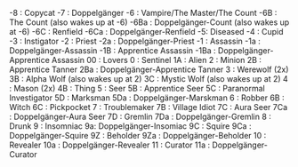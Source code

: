 -8 : Copycat
-7 : Doppelgänger
-6 : Vampire/The Master/The Count
-6B : The Count (also wakes up at -6)
-6Ba : Doppelgänger-Count (also wakes up at -6)
-6C : Renfield
-6Ca : Doppelgänger-Renfield
-5: Diseased
-4 : Cupid
-3 : Instigator
-2 : Priest
-2a : Doppelgänger-Priest
 -1 : Assassin
-1a : Doppelgänger-Assassin
-1B : Apprentice Assassin
-1Ba : Doppelgänger-Apprentice Assassin
00 : Lovers
0 : Sentinel
1A : Alien
2 : Minion
2B : Apprentice Tanner
2Ba : Doppelgänger-Apprentice Tanner
3 : Werewolf (2x)
3B : Alpha Wolf (also wakes up at 2)
3C : Mystic Wolf (also wakes up at 2)
4 : Mason (2x)
4B : Thing
5 : Seer
5B : Apprentice Seer
5C : Paranormal Investigator
5D : Marksman
5Da : Doppelgänger-Marskman
6 : Robber
6B : Witch
6C : Pickpocket
7 : Troublemaker
7B : Village Idiot
7C : Aura Seer
7Ca : Doppelgänger-Aura Seer
7D : Gremlin
7Da : Doppelgänger-Gremlin
8 : Drunk
9 : Insomniac
9a: Doppelgänger-Insomiac
9C : Squire
9Ca : Doppelgänger-Squire
9Z : Beholder
9Za : Doppelgänger-Beholder
10 : Revealer
10a : Doppelgänger-Revealer
11 : Curator
11a : Doppelgänger-Curator

